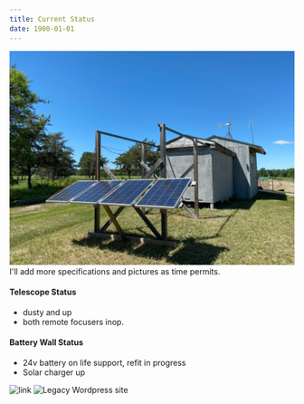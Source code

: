 ```yaml
---
title: Current Status
date: 1900-01-01
---
```

![Observatory](/images/img_8396.webp)
I'll add more specifications and pictures as time permits.

#### Telescope Status
- dusty and up
- both remote focusers inop.

#### Battery Wall Status
- 24v battery on life support, refit in progress
- Solar charger up

![link](https://www.cleardarksky.com/c/BrnrdMNcsk.gif?c=1944050)
![Legacy Wordpress site](https://jahardy33.wordpress.com)